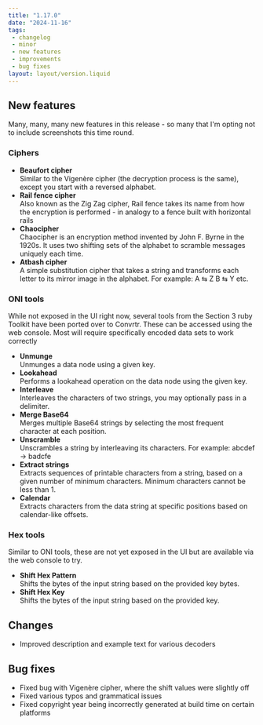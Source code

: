 ```yaml
---
title: "1.17.0"
date: "2024-11-16"
tags: 
 - changelog
 - minor
 - new features
 - improvements
 - bug fixes
layout: layout/version.liquid
---
```

## New features
Many, many, many new features in this release - so many that I'm opting not to include screenshots this time round.  

### Ciphers
- **Beaufort cipher**  
Similar to the Vigenère cipher (the decryption process is the same), except you start with a reversed alphabet.
- **Rail fence cipher**  
Also known as the Zig Zag cipher, Rail fence takes its name from how the encryption is performed - in analogy to a fence built with horizontal rails
- **Chaocipher**  
Chaocipher is an encryption method invented by John F. Byrne in the 1920s. It uses two shifting sets of the alphabet to scramble messages uniquely each time.
- **Atbash cipher**  
A simple substitution cipher that takes a string and transforms each letter to its mirror image in the alphabet. For example: A ⇆ Z B ⇆ Y etc.

### ONI tools
While not exposed in the UI right now, several tools from the Section 3 ruby Toolkit have been ported over to Convrtr. These can be accessed using the web console. Most will require specifically encoded data sets to work correctly
- **Unmunge**  
Unmunges a data node using a given key.
- **Lookahead**  
Performs a lookahead operation on the data node using the given key.
- **Interleave**  
Interleaves the characters of two strings, you may optionally pass in a delimiter.
- **Merge Base64**  
Merges multiple Base64 strings by selecting the most frequent character at each position.
- **Unscramble**  
Unscrambles a string by interleaving its characters. For example: abcdef → badcfe
- **Extract strings**  
Extracts sequences of printable characters from a string, based on a given number of minimum characters. Minimum characters cannot be less than 1.
- **Calendar**  
Extracts characters from the data string at specific positions based on calendar-like offsets.

### Hex tools
Similar to ONI tools, these are not yet exposed in the UI but are available via the web console to try.
- **Shift Hex Pattern**  
Shifts the bytes of the input string based on the provided key bytes.
- **Shift Hex Key**  
Shifts the bytes of the input string based on the provided key.

## Changes
- Improved description and example text for various decoders

## Bug fixes
- Fixed bug with Vigenère cipher, where the shift values were slightly off 
- Fixed various typos and grammatical issues
- Fixed copyright year being incorrectly generated at build time on certain platforms